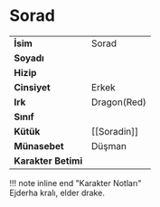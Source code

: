 # Sorad   
|  |  |  
|---|---|  
| **İsim** | Sorad |  
| **Soyadı** |  |  
| **Hizip** |  |  
| **Cinsiyet** | Erkek |  
| **Irk** | Dragon(Red) |  
| **Sınıf** |  |  
| **Kütük** | [[Soradin]] |  
| **Münasebet** | Düşman |  
| **Karakter Betimi** |  |  
  
  
!!! note inline end "Karakter Notları"  
	Ejderha kralı, elder drake.  
	  
	  
	